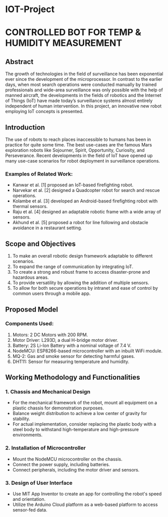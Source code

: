 # IOT-Project

# CONTROLLED BOT FOR TEMP & HUMIDITY MEASUREMENT

## Abstract

The growth of technologies in the field of surveillance has been exponential ever since the development of the microprocessor. In contrast to the earlier days, when most search operations were conducted manually by trained professionals and wide-area surveillance was only possible with the help of manned aircraft, the developments in the fields of robotics and the Internet of Things (IoT) have made today’s surveillance systems almost entirely independent of human intervention. In this project, an innovative new robot employing IoT concepts is presented.

## Introduction

The use of robots to reach places inaccessible to humans has been in practice for quite some time. The best use-cases are the famous Mars exploration robots like Sojourner, Spirit, Opportunity, Curiosity, and Perseverance. Recent developments in the field of IoT have opened up many use-case scenarios for robot deployment in surveillance operations.

### Examples of Related Work:
- Kanwar et al. [1] proposed an IoT-based firefighting robot.
- Narvekar et al. [2] designed a Quadcopter robot for search and rescue operations.
- Kolambe et al. [3] developed an Android-based firefighting robot with thermal sensors.
- Raju et al. [4] designed an adaptable robotic frame with a wide array of sensors.
- Akhund et al. [5] proposed a robot for line following and obstacle avoidance in a restaurant setting.

## Scope and Objectives

1. To make an overall robotic design framework adaptable to different scenarios.
2. To expand the range of communication by integrating IoT.
3. To create a strong and robust frame to access disaster-prone and hazardous areas.
4. To provide versatility by allowing the addition of multiple sensors.
5. To allow for both secure operations by intranet and ease of control by common users through a mobile app.

## Proposed Model

### Components Used:
1. Motors: 2 DC Motors with 200 RPM.
2. Motor Driver: L293D, a dual H-bridge motor driver.
3. Battery: 2S Li-Ion Battery with a nominal voltage of 7.4 V.
4. NodeMCU: ESP8266-based microcontroller with an inbuilt WiFi module.
5. MQ-2: Gas and smoke sensor for detecting harmful gases.
6. DHT11: Sensor for measuring temperature and humidity.

## Working Methodology and Functionalities

### 1. Chassis and Mechanical Design
- For the mechanical framework of the robot, mount all equipment on a plastic chassis for demonstration purposes.
- Balance weight distribution to achieve a low center of gravity for stability.
- For actual implementation, consider replacing the plastic body with a steel body to withstand high-temperature and high-pressure environments.

### 2. Installation of Microcontroller
- Mount the NodeMCU microcontroller on the chassis.
- Connect the power supply, including batteries.
- Connect peripherals, including the motor driver and sensors.

### 3. Design of User Interface
- Use MIT App Inventor to create an app for controlling the robot's speed and orientation.
- Utilize the Arduino Cloud platform as a web-based platform to access sensor-fed data.
